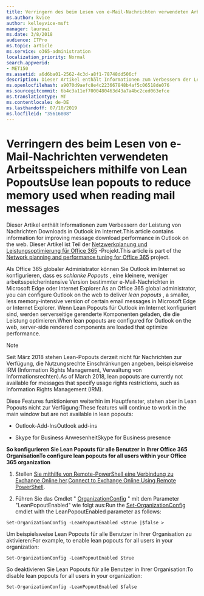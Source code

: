 ```yaml
---
title: Verringern des beim Lesen von e-Mail-Nachrichten verwendeten Arbeitsspeichers mithilfe von Lean Popouts
ms.author: kvice
author: kelleyvice-msft
manager: laurawi
ms.date: 3/8/2018
audience: ITPro
ms.topic: article
ms.service: o365-administration
localization_priority: Normal
search.appverid:
- MET150
ms.assetid: a6d6ba01-2562-4c3d-a8f1-78748dd506cf
description: Dieser Artikel enthält Informationen zum Verbessern der Leistung von Nachrichten Downloads in Outlook im Internet.
ms.openlocfilehash: a9070d9aefc8e4c223667848b4af5c06518de076
ms.sourcegitcommit: 6b4c3a11ef7000480463d43a7a4bc2ced063efce
ms.translationtype: MT
ms.contentlocale: de-DE
ms.lasthandoff: 07/10/2019
ms.locfileid: "35616808"
---
```

# <a name="use-lean-popouts-to-reduce-memory-used-when-reading-mail-messages"></a><span data-ttu-id="887ba-103">Verringern des beim Lesen von e-Mail-Nachrichten verwendeten Arbeitsspeichers mithilfe von Lean Popouts</span><span class="sxs-lookup"><span data-stu-id="887ba-103">Use lean popouts to reduce memory used when reading mail messages</span></span>

<span data-ttu-id="887ba-104">Dieser Artikel enthält Informationen zum Verbessern der Leistung von Nachrichten Downloads in Outlook im Internet.</span><span class="sxs-lookup"><span data-stu-id="887ba-104">This article contains information for improving message download performance in Outlook on the web.</span></span> <span data-ttu-id="887ba-105">Dieser Artikel ist Teil der [Netzwerkplanung und Leistungsoptimierung für Office 365](https://aka.ms/tune) -Projekt.</span><span class="sxs-lookup"><span data-stu-id="887ba-105">This article is part of the [Network planning and performance tuning for Office 365](https://aka.ms/tune) project.</span></span>
   
<span data-ttu-id="887ba-106">Als Office 365 globaler Administrator können Sie Outlook im Internet so konfigurieren, dass es *schlanke Popouts* , eine kleinere, weniger arbeitsspeicherintensive Version bestimmter e-Mail-Nachrichten in Microsoft Edge oder Internet Explorer.</span><span class="sxs-lookup"><span data-stu-id="887ba-106">As an Office 365 global administrator, you can configure Outlook on the web to deliver  *lean popouts*  , a smaller, less memory-intensive version of certain email messages in Microsoft Edge or Internet Explorer.</span></span> <span data-ttu-id="887ba-107">Wenn Lean Popouts für Outlook im Internet konfiguriert sind, werden serverseitige gerenderte Komponenten geladen, die die Leistung optimieren.</span><span class="sxs-lookup"><span data-stu-id="887ba-107">When lean popouts are configured for Outlook on the web, server-side rendered components are loaded that optimize performance.</span></span> 
  
> [!NOTE]
> <span data-ttu-id="887ba-108">Seit März 2018 stehen Lean-Popouts derzeit nicht für Nachrichten zur Verfügung, die Nutzungsrechte Einschränkungen angeben, beispielsweise IRM (Information Rights Management, Verwaltung von Informationsrechten).</span><span class="sxs-lookup"><span data-stu-id="887ba-108">As of March 2018, lean popouts are currently not available for messages that specify usage rights restrictions, such as Information Rights Management (IRM).</span></span> 
  
<span data-ttu-id="887ba-109">Diese Features funktionieren weiterhin im Hauptfenster, stehen aber in Lean Popouts nicht zur Verfügung:</span><span class="sxs-lookup"><span data-stu-id="887ba-109">These features will continue to work in the main window but are not available in lean popouts:</span></span>
  
- <span data-ttu-id="887ba-110">Outlook-Add-Ins</span><span class="sxs-lookup"><span data-stu-id="887ba-110">Outlook add-ins</span></span>
    
- <span data-ttu-id="887ba-111">Skype for Business Anwesenheit</span><span class="sxs-lookup"><span data-stu-id="887ba-111">Skype for Business presence</span></span>
    
 <span data-ttu-id="887ba-112">**So konfigurieren Sie Lean Popouts für alle Benutzer in Ihrer Office 365 Organisation**</span><span class="sxs-lookup"><span data-stu-id="887ba-112">**To configure lean popouts for all users within your Office 365 organization**</span></span>
  
1. <span data-ttu-id="887ba-113">Stellen [Sie mithilfe von Remote-PowerShell eine Verbindung zu Exchange Online her](http://technet.microsoft.com/library/jj984289%28v=exchg.150%29.aspx ).</span><span class="sxs-lookup"><span data-stu-id="887ba-113">[Connect to Exchange Online Using Remote PowerShell](http://technet.microsoft.com/library/jj984289%28v=exchg.150%29.aspx ).</span></span>
    
2. <span data-ttu-id="887ba-114">Führen Sie das Cmdlet " [OrganizationConfig](https://technet.microsoft.com/library/aa997443%28v=exchg.160%29.aspx) " mit dem Parameter "LeanPopoutEnabled" wie folgt aus:</span><span class="sxs-lookup"><span data-stu-id="887ba-114">Run the [Set-OrganizationConfig](https://technet.microsoft.com/library/aa997443%28v=exchg.160%29.aspx) cmdlet with the LeanPopoutEnabled parameter as follows:</span></span> 
    
  ```
  Set-OrganizationConfig -LeanPopoutEnabled <$true |$false >
  ```

  <span data-ttu-id="887ba-115">Um beispielsweise Lean Popouts für alle Benutzer in Ihrer Organisation zu aktivieren:</span><span class="sxs-lookup"><span data-stu-id="887ba-115">For example, to enable lean popouts for all users in your organization:</span></span>
    
  ```
  Set-OrganizationConfig -LeanPopoutEnabled $true
  ```

  <span data-ttu-id="887ba-116">So deaktivieren Sie Lean Popouts für alle Benutzer in Ihrer Organisation:</span><span class="sxs-lookup"><span data-stu-id="887ba-116">To disable lean popouts for all users in your organization:</span></span>
    
  ```
  Set-OrganizationConfig -LeanPopoutEnabled $false
  ```


